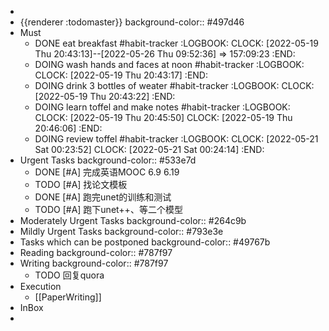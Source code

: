 -
- {{renderer :todomaster}}
  background-color:: #497d46
- Must
	- DONE eat breakfast #habit-tracker
	  :LOGBOOK:
	  CLOCK: [2022-05-19 Thu 20:43:13]--[2022-05-26 Thu 09:52:36] =>  157:09:23
	  :END:
	- DOING wash hands and faces at noon #habit-tracker
	  :LOGBOOK:
	  CLOCK: [2022-05-19 Thu 20:43:17]
	  :END:
	- DOING drink 3 bottles of weater #habit-tracker
	  :LOGBOOK:
	  CLOCK: [2022-05-19 Thu 20:43:22]
	  :END:
	- DOING learn toffel and make notes #habit-tracker
	  :LOGBOOK:
	  CLOCK: [2022-05-19 Thu 20:45:50]
	  CLOCK: [2022-05-19 Thu 20:46:06]
	  :END:
	- DOING review toffel #habit-tracker
	  :LOGBOOK:
	  CLOCK: [2022-05-21 Sat 00:23:52]
	  CLOCK: [2022-05-21 Sat 00:24:14]
	  :END:
- Urgent Tasks
  background-color:: #533e7d
	- DONE [#A] 完成英语MOOC  6.9  6.19
	- TODO [#A] 找论文模板
	- DONE [#A] 跑完unet的训练和测试
	- TODO [#A] 跑下unet++、等二个模型
- Moderately Urgent Tasks
  background-color:: #264c9b
- Mildly Urgent Tasks
  background-color:: #793e3e
- Tasks which can be postponed
  background-color:: #49767b
- Reading
  background-color:: #787f97
- Writing
  background-color:: #787f97
	- TODO 回复quora
- Execution
	- [[PaperWriting]]
- InBox
-